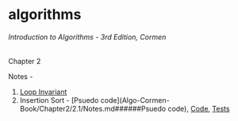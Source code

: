 # algorithms

###### Introduction to Algorithms - 3rd Edition, Cormen

Chapter 2

Notes - 

1. [Loop Invariant](Algo-Cormen-Book/Chapter2/Notes.md)
2. Insertion Sort - [Psuedo code](Algo-Cormen-Book/Chapter2/2.1/Notes.md######Psuedo code), [Code](Algo-Cormen-Book/Chapter2/2.1/src/main/kotlin/cormen/chapter2/InsertionSort.kt), [Tests](Algo-Cormen-Book/Chapter2/2.1/src/test/kotlin/cormen/chapter2/InsertionSortTest.kt)
